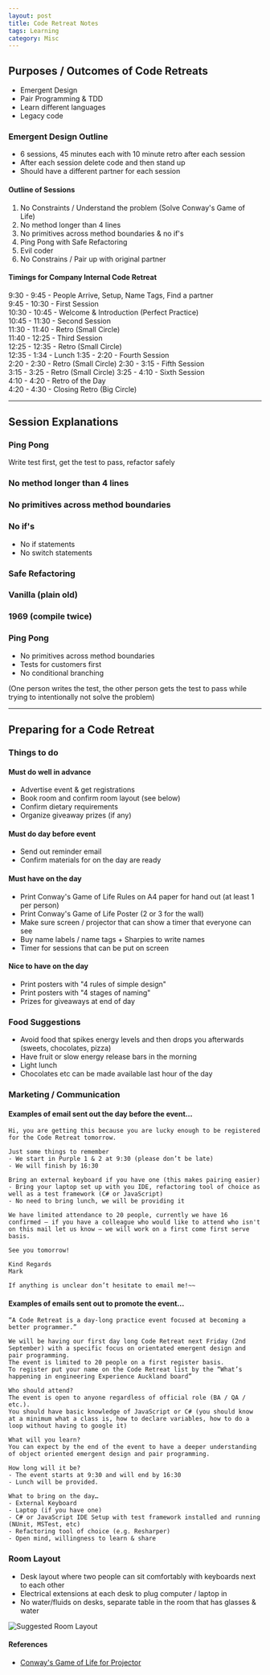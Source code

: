 ```yaml
---
layout: post
title: Code Retreat Notes
tags: Learning
category: Misc
---
```

## Purposes / Outcomes of Code Retreats

- Emergent Design  
- Pair Programming & TDD
- Learn different languages
- Legacy code

### Emergent Design Outline

- 6 sessions, 45 minutes each with 10 minute retro after each session  
- After each session delete code and then stand up  
- Should have a different partner for each session  

#### Outline of Sessions

1. No Constraints / Understand the problem (Solve Conway's Game of Life)  
2. No method longer than 4 lines   
3. No primitives across method boundaries & no if's
4. Ping Pong with Safe Refactoring 
5. Evil coder 
6. No Constrains / Pair up with original partner  

#### Timings for Company Internal Code Retreat  

9:30 - 9:45 	- People Arrive, Setup, Name Tags, Find a partner  
9:45 - 10:30 	- First Session  
10:30 - 10:45 	- Welcome & Introduction (Perfect Practice)  
10:45 - 11:30 	- Second Session  
11:30 - 11:40 	- Retro (Small Circle)  
11:40 - 12:25 	- Third Session  
12:25 - 12:35 	- Retro (Small Circle)  
12:35 - 1:34 	- Lunch
1:35 - 2:20 	- Fourth Session  
2:20 - 2:30 	- Retro (Small Circle) 
2:30 - 3:15	- Fifth Session  
3:15 - 3:25	- Retro (Small Circle) 
3:25 - 4:10	- Sixth Session  
4:10 - 4:20	- Retro of the Day  
4:20 - 4:30	- Closing Retro (Big Circle)  

-------------------------------------------------------------------------------------------------------------

## Session Explanations

### Ping Pong  

Write test first, get the test to pass, refactor safely  

### No method longer than 4 lines

### No primitives across method boundaries


### No if's  

- No if statements  
- No switch statements  

### Safe Refactoring  

### Vanilla (plain old)  

### 1969 (compile twice)  

### Ping Pong    

- No primitives across method boundaries  
- Tests for customers first  
- No conditional branching  

(One person writes the test, the other person gets the test to pass while trying to intentionally not solve the problem)   

-------------------------------------------------------------------------------------------------------------

## Preparing for a Code Retreat

### Things to do

#### Must do well in advance  

- Advertise event & get registrations  
- Book room and confirm room layout (see below)  
- Confirm dietary requirements  
- Organize giveaway prizes (if any)  

#### Must do day before event

- Send out reminder email
- Confirm materials for on the day are ready

#### Must have on the day

- Print Conway's Game of Life Rules on A4 paper for hand out (at least 1 per person)  
- Print Conway's Game of Life Poster (2 or 3 for the wall)   
- Make sure screen / projector that can show a timer that everyone can see  
- Buy name labels / name tags + Sharpies to write names  
- Timer for sessions that can be put on screen  

#### Nice to have on the day

- Print posters with "4 rules of simple design"  
- Print posters with "4 stages of naming"  
- Prizes for giveaways at end of day  

### Food Suggestions

- Avoid food that spikes energy levels and then drops you afterwards (sweets, chocolates, pizza)  
- Have fruit or slow energy release bars in the morning  
- Light lunch  
- Chocolates etc can be made available last hour of the day  

### Marketing / Communication

#### Examples of email sent out the day before the event...

~~~
Hi, you are getting this because you are lucky enough to be registered for the Code Retreat tomorrow.
 
Just some things to remember
- We start in Purple 1 & 2 at 9:30 (please don’t be late)
- We will finish by 16:30

Bring an external keyboard if you have one (this makes pairing easier)
- Bring your laptop set up with you IDE, refactoring tool of choice as well as a test framework (C# or JavaScript)
- No need to bring lunch, we will be providing it
 
We have limited attendance to 20 people, currently we have 16 confirmed – if you have a colleague who would like to attend who isn't on this mail let us know – we will work on a first come first serve basis.
 
See you tomorrow!
 
Kind Regards
Mark
 
If anything is unclear don’t hesitate to email me!~~
~~~

#### Examples of emails sent out to promote the event...  

~~~
“A Code Retreat is a day-long practice event focused at becoming a better programmer.”
 
We will be having our first day long Code Retreat next Friday (2nd September) with a specific focus on orientated emergent design and pair programming.
The event is limited to 20 people on a first register basis.
To register put your name on the Code Retreat list by the “What’s happening in engineering Experience Auckland board”
 
Who should attend?
The event is open to anyone regardless of official role (BA / QA / etc.). 
You should have basic knowledge of JavaScript or C# (you should know at a minimum what a class is, how to declare variables, how to do a loop without having to google it)  
 
What will you learn?  
You can expect by the end of the event to have a deeper understanding of object oriented emergent design and pair programming.
 
How long will it be?
- The event starts at 9:30 and will end by 16:30  
- Lunch will be provided.  
 
What to bring on the day…
- External Keyboard  
- Laptop (if you have one)  
- C# or JavaScript IDE Setup with test framework installed and running (NUnit, MSTest, etc)  
- Refactoring tool of choice (e.g. Resharper)  
- Open mind, willingness to learn & share  
~~~

### Room Layout

- Desk layout where two people can sit comfortably with keyboards next to each other
- Electrical extensions at each desk to plug computer / laptop in  
- No water/fluids on desks, separate table in the room that has glasses & water

<img class="img-responsive" alt="Suggested Room Layout" src="{{ site.url }}/assets/images/CodeRetreat-SuggestedRoomLayout.jpg">

#### References ####

- <a href="{{ site.url }}/assets/documents/CodeRetreat-GOL-Projector.zip">Conway's Game of Life for Projector</a>  
